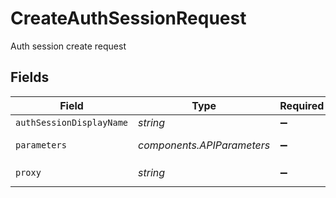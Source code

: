 # CreateAuthSessionRequest

Auth session create request


## Fields

| Field                                                                | Type                                                                 | Required                                                             | Description                                                          |
| -------------------------------------------------------------------- | -------------------------------------------------------------------- | -------------------------------------------------------------------- | -------------------------------------------------------------------- |
| `authSessionDisplayName`                                             | *string*                                                             | :heavy_minus_sign:                                                   | Auth session display name                                            |
| `parameters`                                                         | *components.APIParameters*                                           | :heavy_minus_sign:                                                   | The parameters to be passed to the API.                              |
| `proxy`                                                              | *string*                                                             | :heavy_minus_sign:                                                   | Proxy URL following this format `http://host:port:username:password` |